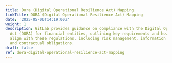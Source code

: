 ```yaml
---
title: Dora (Digital Operational Resilience Act) Mapping
linkTitle: DORA (Digital Operational Resilience Act) Mapping
date: '2025-05-06T14:19:00Z'
weight: 1
description: GitLab provides guidance on compliance with the Digital Operational Resilience
  Act (DORA) for financial entities, outlining key requirements and how GitLab's services
  align with these regulations, including risk management, information security standards,
  and contractual obligations.
draft: false
ref: dora-digital-operational-resilience-act-mapping
---
```


